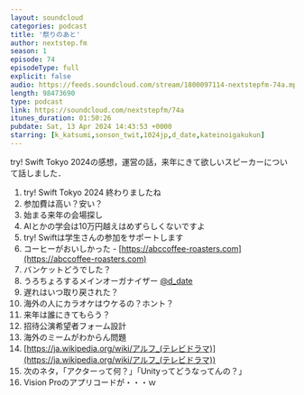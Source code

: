 ```yaml
---
layout: soundcloud
categories: podcast
title: '祭りのあと'
author: nextstep.fm
season: 1
episode: 74
episodeType: full
explicit: false
audio: https://feeds.soundcloud.com/stream/1800097114-nextstepfm-74a.mp3
length: 98473690
type: podcast
link: https://soundcloud.com/nextstepfm/74a
itunes_duration: 01:50:26
pubdate: Sat, 13 Apr 2024 14:43:53 +0000
starring: [k_katsumi,sonson_twit,1024jp,d_date,kateinoigakukun]
---
```


try! Swift Tokyo 2024の感想，運営の話，来年にきて欲しいスピーカーについて話しました．

1. try! Swift Tokyo 2024 終わりましたね
2. 参加費は高い？安い？
3. 始まる来年の会場探し
3. AIとかの学会は10万円越えはめずらしくないですよ
4. try! Swiftは学生さんの参加をサポートします
5. コーヒーがおいしかった - [https://abccoffee-roasters.com](https://abccoffee-roasters.com)
6. バンケットどうでした？
7. うろちょろするメインオーガナイザー [@d_date](https://twitter.com/@d_date)
8. 遅れはいつ取り戻された？
9. 海外の人にカラオケはウケるの？ホント？
10. 来年は誰にきてもらう？
11. 招待公演希望者フォーム設計
12. 海外のミームがわからん問題
13. [https://ja.wikipedia.org/wiki/アルフ_(テレビドラマ)](https://ja.wikipedia.org/wiki/アルフ_(テレビドラマ))
14. 次のネタ，「アクターって何？」「Unityってどうなってんの？」
15. Vision Proのアプリコードが・・・ｗ
